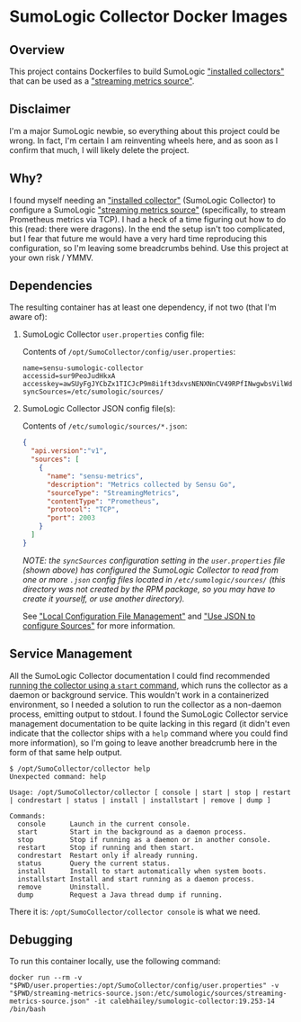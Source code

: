 # SumoLogic Collector Docker Images

## Overview

This project contains Dockerfiles to build SumoLogic ["installed collectors"][1]
that can be used as a ["streaming metrics source"][2].

[1]: https://help.sumologic.com/03Send-Data/Installed-Collectors
[2]: https://help.sumologic.com/03Send-Data/Sources/01Sources-for-Installed-Collectors/Streaming-Metrics-Source

## Disclaimer

I'm a major SumoLogic newbie, so everything about this project could be wrong.
In fact, I'm certain I am reinventing wheels here, and as soon as I confirm that
much, I will likely delete the project.

## Why?

I found myself needing an ["installed collector"][1] (SumoLogic Collector) to
configure a SumoLogic ["streaming metrics source"][2] (specifically, to stream
Prometheus metrics via TCP). I had a heck of a time figuring out how to do this
(read: there were dragons). In the end the setup isn't too complicated, but I
fear that future me would have a very hard time reproducing this configuration,
so I'm leaving some breadcrumbs behind. Use this project at your own risk /
YMMV.

## Dependencies

The resulting container has at least one dependency, if not two (that I'm aware
of):

1. SumoLogic Collector `user.properties` config file:

   Contents of `/opt/SumoCollector/config/user.properties`:

   ```
   name=sensu-sumologic-collector
   accessid=sur9PeoJudHkxA
   accesskey=awSUyFgJYCbZx1TICJcP9m8i1ft3dxvsNENXNnCV49RPfINwgwbsVilWdR4cje8S
   syncSources=/etc/sumologic/sources/
   ```

2. SumoLogic Collector JSON config file(s):

   Contents of `/etc/sumologic/sources/*.json`:

   ```json
   {
     "api.version":"v1",
     "sources": [
       {
         "name": "sensu-metrics",
         "description": "Metrics collected by Sensu Go",
         "sourceType": "StreamingMetrics",
         "contentType": "Prometheus",
         "protocol": "TCP",
         "port": 2003
       }
     ]
   }
   ```

   _NOTE: the `syncSources` configuration setting in the `user.properties` file
   (shown above) has configured the SumoLogic Collector to read from one or more
   `.json` config files located in `/etc/sumologic/sources/` (this directory was
   not created by the RPM package, so you may have to create it yourself, or use
   another directory)._

   See ["Local Configuration File Management"][3] and ["Use JSON to configure
   Sources"][4] for more information.

[3]: https://help.sumologic.com/03Send-Data/Sources/03Use-JSON-to-Configure-Sources/Local-Configuration-File-Management
[4]: https://help.sumologic.com/03Send-Data/Sources/03Use-JSON-to-Configure-Sources

## Service Management

All the SumoLogic Collector documentation I could find recommended [running the
collector using a `start` command][5], which runs the collector as a daemon or
background service. This wouldn't work in a containerized environment, so I
needed a solution to run the collector as a non-daemon process, emitting output
to stdout. I found the  SumoLogic Collector service management documentation to
be quite lacking in this regard (it didn't even indicate that the collector
ships with a `help` command where you could find more information), so I'm going
to leave another breadcrumb here in the form of that same help output.

[5]: https://help.sumologic.com/Manage/Collection/02Start-or-Stop-a-Collector-using-Scripts

```
$ /opt/SumoCollector/collector help
Unexpected command: help

Usage: /opt/SumoCollector/collector [ console | start | stop | restart | condrestart | status | install | installstart | remove | dump ]

Commands:
  console      Launch in the current console.
  start        Start in the background as a daemon process.
  stop         Stop if running as a daemon or in another console.
  restart      Stop if running and then start.
  condrestart  Restart only if already running.
  status       Query the current status.
  install      Install to start automatically when system boots.
  installstart Install and start running as a daemon process.
  remove       Uninstall.
  dump         Request a Java thread dump if running.
```

There it is: `/opt/SumoCollector/collector console` is what we need.

## Debugging

To run this container locally, use the following command:

```
docker run --rm -v "$PWD/user.properties:/opt/SumoCollector/config/user.properties" -v "$PWD/streaming-metrics-source.json:/etc/sumologic/sources/streaming-metrics-source.json" -it calebhailey/sumologic-collector:19.253-14 /bin/bash
```
